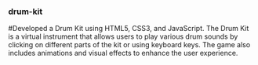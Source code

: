 ### drum-kit
#Developed a Drum Kit using HTML5, CSS3, and JavaScript. The Drum Kit is a virtual instrument that allows users to play various drum sounds by clicking on different parts of the kit or using keyboard keys. The game also includes animations and visual effects to enhance the user experience.
